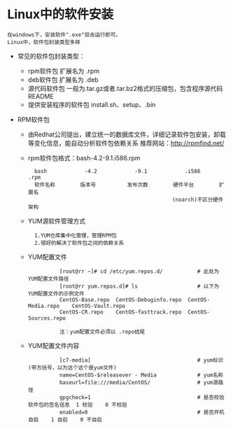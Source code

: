 # Linux中的软件安装
    在windows下，安装软件".exe"双击运行即可。
    Linux中，软件包封装类型多样

- 常见的软件包封装类型：
    - rpm软件包 扩展名为  .rpm
    - deb软件包 扩展名为  .deb
    - 源代码软件包    一般为.tar.gz或者.tar.bz2格式的压缩包，包含程序源代码 README
    - 提供安装程序的软件包    install.sh、setup、.bin
    
- RPM软件包
    - 由Redhat公司提出，建立统一的数据库文件，详细记录软件包安装，卸载等变化信息，能自动分析软件包依赖关系
        推荐网站：http://rpmfind.net/
        
    - rpm软件包格式：bash-4.2-9.1.i586.rpm
            
            bash            -4.2            -9.1            .i586          .rpm 
            软件名称        版本号          发布次数        硬件平台        扩展名 
                                                        (noarch)不区分硬件架构
                                                        
    - YUM源软件管理方式
            
            1.YUM仓库集中化管理，管理RPM包
            2.很好的解决了软件包之间的依赖关系
            
    - YUM配置文件
                    
                    [root@rr ~]# cd /etc/yum.repos.d/           # 此处为YUM配置文件路径
                    [root@rr yum.repos.d]# ls                   # 以下为YUM配置文件的示例文件
                    CentOS-Base.repo  CentOS-Debuginfo.repo  CentOS-Media.repo    CentOS-Vault.repo
                    CentOS-CR.repo    CentOS-fasttrack.repo  CentOS-Sources.repo
                    
                    注：yum配置文件必须以 .repo结尾
                    
    - YUM配置文件内容
                
                    [c7-media]                                  # yum标识(带方括号，以为这个这个是yum文件)
                    name=CentOS-$releasever - Media             # yum名称
                    baseurl=file:///media/CentOS/               # yum源路径
                    gpgcheck=1                                  # 是否校验软件包的签名信息  1 校验    0 不校验
                    enabled=0                                   # 是否开机自启    1 自启    0 不自启


            
            